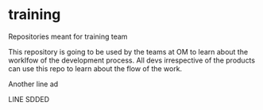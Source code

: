 # training
Repositories meant for training team

This repository is going to be used by the teams at OM to learn about the worklfow of the development process. All devs irrespective of the products can use this repo to learn about the flow of the work.

Another line ad

LINE SDDED